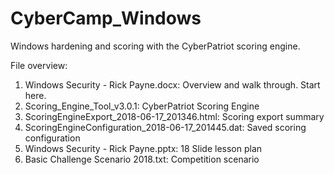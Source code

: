 # CyberCamp_Windows
Windows hardening and scoring with the CyberPatriot scoring engine.

File overview:
1.	Windows Security - Rick Payne.docx: Overview and walk through. Start here.
2.	Scoring_Engine_Tool_v3.0.1: CyberPatriot Scoring Engine
3.	ScoringEngineExport_2018-06-17_201346.html: Scoring export summary
4.	ScoringEngineConfiguration_2018-06-17_201445.dat: Saved scoring configuration
5.	Windows Security - Rick Payne.pptx: 18 Slide lesson plan
6.	Basic Challenge Scenario 2018.txt: Competition scenario
